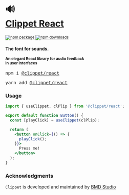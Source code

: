<div align="left">
  <h1>
    🔊
    <br />
    <a href="https://clippet.dev/" target="_blank">Clippet React</a>
  </h1>
  <sup>
    <a href="https://www.npmjs.com/package/@clippet/react" target="_blank">
       <img src="https://img.shields.io/npm/v/@clippet/react.svg" alt="npm package" />
    </a>
    <!-- <a href="https://circleci.com/gh/bmd-studio/clippet-react" target="_blank">
      <img src="https://img.shields.io/circleci/project/github/bmd-studio/clippet-react/master.svg" alt="CircleCI master" />
    </a> -->
    <a href="https://www.npmjs.com/package/@clippet/react" target="_blank">
      <img src="https://img.shields.io/npm/dm/@clippet/react.svg" alt="npm downloads" />
    </a>
    <!-- <a href="http://clippet.dev/examples" target="_blank">
      <img src="https://img.shields.io/badge/demos-🚀🚀-yellow.svg" alt="demos" />
    </a> -->
    <br />
    <h3>The font for sounds.</h3>
    <h4>An elegant React library for audio feedback<br/> in user interfaces</h4>
  </sup>
  <pre>npm i <a href="https://www.npmjs.com/package/@clippet/react" target="_blank">@clippet/react</a></pre>
  <pre>yarn add <a href="https://www.npmjs.com/package/@clippet/react" target="_blank">@clippet/react</a></pre>
</div>

<div align="left">
  <!-- <h3><a href="https://clippet.dev/docs" target="_blank">Docs</a> - how to use</h3> -->
  <!-- <h3><a href="https://clippet.dev" target="_blank">Get pro</a> - how to upgrade</h3> -->
</div>

### Usage
```jsx
import { useClippet, clPlip } from '@clippet/react';

export default function Button() {
  const [playClick] = useClippet(clPlip);

  return (
    <button onClick={() => {
      playClick();
    }}>
      Press me!
    </button>
  );
}
```

### Acknowledgments
```Clippet``` is developed and maintained by <a href="https://bmd.studio/" target="_blank">BMD Studio</a>
